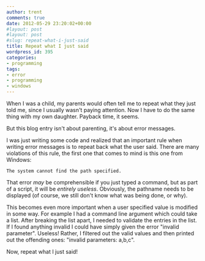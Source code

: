 ```yaml
---
author: trent
comments: true
date: 2012-05-29 23:20:02+00:00
#layout: post
#layout: post
#slug: repeat-what-i-just-said
title: Repeat what I just said
wordpress_id: 395
categories:
- programming
tags:
- error
- programming
- windows
---
```


When I was a child, my parents would often tell me to repeat what they just told me, since I usually wasn't paying attention. Now I have to do the same thing with my own daughter.  Payback time, it seems.

But this blog entry isn't about parenting, it's about error messages.

I was just writing some code and realized that an important rule when writing error messages is to repeat back what the user said.  There are many violations of this rule, the first one that comes to mind is this one from Windows:

    
    The system cannot find the path specified.


That error _may_ be comprehensible if you just typed a command, but as part of a script, it will be _entirely useless_.  Obviously, the pathname needs to be displayed (of course, we still don't know what was being done, or why).

This becomes even more important when a user specified value is modified in some way.  For example I had a command line argument which could take a list.  After breaking the list apart, I needed to validate the entries in the list.  If I found anything invalid I could have simply given the error "invalid parameter".  Useless!  Rather, I filtered out the valid values and then printed out the offending ones:  "invalid parameters: a,b,c".

Now, repeat what I just said!
